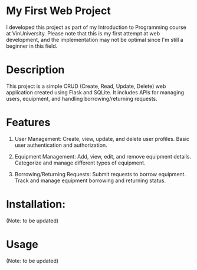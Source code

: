 # My First Web Project
I developed this project as part of my Introduction to Programming course at VinUniversity. Please note that this is my first attempt at web development, and the implementation may not be optimal since I'm still a beginner in this field.

# Description
This project is a simple CRUD (Create, Read, Update, Delete) web application created using Flask and SQLite. It includes APIs for managing users, equipment, and handling borrowing/returning requests.

# Features
1. User Management:
Create, view, update, and delete user profiles.
Basic user authentication and authorization.

1. Equipment Management:
Add, view, edit, and remove equipment details.
Categorize and manage different types of equipment.

1. Borrowing/Returning Requests:
Submit requests to borrow equipment.
Track and manage equipment borrowing and returning status.

# Installation:
(Note: to be updated)

# Usage
(Note: to be updated)
